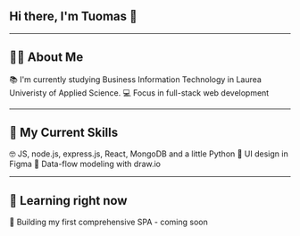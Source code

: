 ## Hi there, I'm Tuomas 👋
---

## 👨‍🎓 About Me
📚 I'm currently studying Business Information Technology in Laurea Univeristy of Applied Science.
💻 Focus in full-stack web development

---

## 🚀 My Current Skills
🤓 JS, node.js, express.js, React, MongoDB and a little Python
🎨 UI design in Figma
🔧 Data-flow modeling with draw.io

---

## 🌱 Learning right now
🔧 Building my first comprehensive SPA - coming soon

